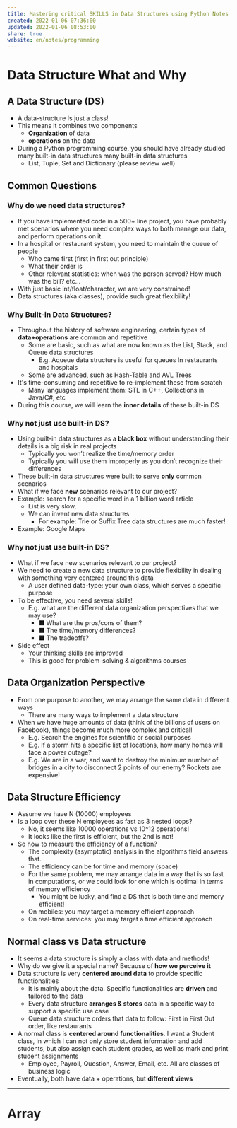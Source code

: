 ```yaml
---  
title: Mastering critical SKILLS in Data Structures using Python Notes  
created: 2022-01-06 07:36:00  
updated: 2022-01-06 08:53:00  
share: true  
website: en/notes/programming  
---  
```

  
# Data Structure What and Why  
  
## A Data Structure (DS)  
  
- A data-structure Is just a class!  
- This means it combines two components  
  - **Organization** of data  
  - **operations** on the data  
- During a Python programming course, you should have already studied many built-in data structures many built-in data structures  
  - List, Tuple, Set and Dictionary (please review well)  
  
## Common Questions  
  
### Why do we need data structures?  
  
- If you have implemented code in a 500+ line project, you have probably met scenarios where you need complex ways to both manage our data, and perform operations on it.  
- In a hospital or restaurant system, you need to maintain the queue of people  
  - Who came first (first in first out principle)  
  - What their order is  
  - Other relevant statistics: when was the person served? How much was the bill? etc...  
- With just basic int/float/character, we are very constrained!  
- Data structures (aka classes), provide such great flexibility!  
  
### Why Built-in Data Structures?  
  
- Throughout the history of software engineering, certain types of **data+operations** are common and repetitive  
  - Some are basic, such as what are now known as the List, Stack, and Queue data structures  
    - E.g. Aqueue data structure is useful for queues In restaurants and hospitals  
  - Some are advanced, such as Hash-Table and AVL Trees  
- It's time-consuming and repetitive to re-implement these from scratch  
  - Many languages implement them: STL in C++, Collections in Java/C#, etc  
- During this course, we will learn the **inner details** of these built-in DS  
  
### Why not just use built-in DS?  
  
- Using built-in data structures as a **black box** without understanding their details is a big risk in real projects  
  - Typically you won’t realize the time/memory order  
  - Typically you will use them improperly as you don’t recognize their differences  
- These built-in data structures were built to serve **only** common scenarios  
- What if we face **new** scenarios relevant to our project?  
- Example: search for a specific word in a 1 billion word article  
  - List is very slow,  
  - We can invent new data structures  
    - For example: Trie or Suffix Tree data structures are much faster!  
- Example: Google Maps  
  
### Why not just use built-in DS?  
  
- What if we face new scenarios relevant to our project?  
- We need to create a new data structure to provide flexibility in dealing with something very centered around this data  
  - A user defined data-type: your own class, which serves a specific purpose  
- To be effective, you need several skills!  
  - E.g. what are the different data organization perspectives that we may use?  
    - ■ What are the pros/cons of them?  
    - ■ The time/memory differences?  
    - ■ The tradeoffs?  
- Side effect  
  - Your thinking skills are improved  
  - This is good for problem-solving & algorithms courses  
  
## Data Organization Perspective  
  
- From one purpose to another, we may arrange the same data in different ways  
  - There are many ways to implement a data structure  
- When we have huge amounts of data (think of the billions of users on Facebook), things become much more complex and critical!  
  - E.g. Search the engines for scientific or social purposes  
  - E.g. If a storm hits a specific list of locations, how many homes will face a power outage?  
  - E.g. We are in a war, and want to destroy the minimum number of bridges in a city to disconnect 2 points of our enemy? Rockets are expensive!  
  
## Data Structure Efficiency  
  
- Assume we have N (10000) employees  
- Is a loop over these N employees as fast as 3 nested loops?  
  - No, it seems like 10000 operations vs 10^12 operations!  
  - It looks like the first is efficient, but the 2nd is not!  
- So how to measure the efficiency of a function?  
  - The complexity (asymptotic) analysis in the algorithms field answers that.  
  - The efficiency can be for time and memory (space)  
  - For the same problem, we may arrange data in a way that is so fast in computations, or we could look for one which is optimal in terms of memory efficiency  
    - You might be lucky, and find a DS that is both time and memory efficient!  
  - On mobiles: you may target a memory efficient approach  
  - On real-time services: you may target a time efficient approach  
  
## Normal class vs Data structure  
  
- It seems a data structure is simply a class with data and methods!  
- Why do we give it a special name? Because of **how we perceive it**  
- Data structure is very **centered around data** to provide specific functionalities  
  - It is mainly about the data. Specific functionalities are **driven** and tailored to the data  
  - Every data structure **arranges & stores** data in a specific way to support a specific use case  
  - Queue data structure orders that data to follow: First in First Out order, like restaurants  
- A normal class is **centered around functionalities**. I want a Student class, in which I can not only store student information and add students, but also assign each student grades, as well as mark and print student assignments  
  - Employee, Payroll, Question, Answer, Email, etc. All are classes of business logic  
- Eventually, both have data + operations, but **different views**  
  
---  
  
# Array  
